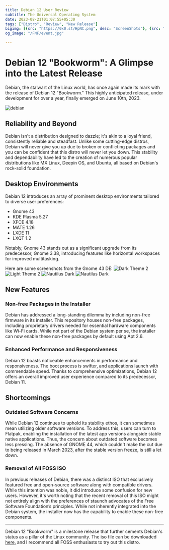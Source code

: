 ```yaml
---
title: Debian 12 User Review
subtitle: The Universal Operating System  
date: 2023-08-21T01:07:55+05:30
tags: ["Distro", "Review", "New Release"]
bigimg: [{src: "https://0x0.st/HpNC.png", desc: "ScreenShots"}, {src: "https://0x0.st/Hpqi.png", desc: "Gnome"}, {src: "https://0x0.st/Hpqz.png", desc: "Cleaner UI"}]
og_image: "/FNF/event.jpg" 

---
```




# Debian 12 "Bookworm": A Glimpse into the Latest Release

Debian, the stalwart of the Linux world, has once again made its mark with the release of Debian 12 "Bookworm." This highly anticipated release, under development for over a year, finally emerged on June 10th, 2023.

![debian](https://0x0.st/Hpq2.png)

## Reliability and Beyond

Debian isn't a distribution designed to dazzle; it's akin to a loyal friend, consistently reliable and steadfast. Unlike some cutting-edge distros, Debian will never give you up due to broken or conflicting packages and you can be confident that this distro will never let you down. This stability and dependability have led to the creation of numerous popular distributions like MX Linux, Deepin OS, and Ubuntu, all based on Debian's rock-solid foundation.

## Desktop Environments

Debian 12 introduces an array of prominent desktop environments tailored to diverse user preferences:
- Gnome 43
- KDE Plasma 5.27
- XFCE 4.18
- MATE 1.26
- LXDE 11
- LXQT 1.2

Notably, Gnome 43 stands out as a significant upgrade from its predecessor, Gnome 3.38, introducing features like horizontal workspaces for improved multitasking.

Here are some screenshots from the Gnome 43 DE:
![Dark Theme 2](https://0x0.st/HpNh.png)
![Light Theme 2](https://0x0.st/HpNC.png)
![Nautilus Dark](https://0x0.st/Hpqi.png)
![Nautilus Dark](https://0x0.st/Hpqz.png)

## New Features

### Non-free Packages in the Installer

Debian has addressed a long-standing dilemma by including non-free firmware in its installer. This repository houses non-free packages, including proprietary drivers needed for essential hardware components like Wi-Fi cards. While not part of the Debian system per se, the installer can now enable these non-free packages by default using Apt 2.6.

### Enhanced Performance and Responsiveness

Debian 12 boasts noticeable enhancements in performance and responsiveness. The boot process is swifter, and applications launch with commendable speed. Thanks to comprehensive optimizations, Debian 12 offers an overall improved user experience compared to its predecessor, Debian 11.

## Shortcomings

### Outdated Software Concerns

While Debian 12 continues to uphold its stability ethos, it can sometimes mean utilizing older software versions. To address this, users can turn to Flatpak, enabling the installation of the latest app versions alongside stable native applications. Thus, the concern about outdated software becomes less pressing. The absence of GNOME 44, which couldn't make the cut due to being released in March 2023, after the stable version freeze, is still a let down.

### Removal of All FOSS ISO
In previous releases of Debian, there was a distinct ISO that exclusively featured free and open-source software along with compatible drivers. While this intention was noble, it did introduce some confusion for new users. However, it's worth noting that the recent removal of this ISO might not entirely align with the preferences of staunch advocates of the Free Software Foundation’s principles. While not inherently integrated into the Debian system, the installer now has the capability to enable these non-free components.

---------------------

Debian 12 "Bookworm" is a milestone release that further cements Debian's status as a pillar of the Linux community. The iso file can be downloaded [here](https://cdimage.debian.org/debian-cd/current/amd64/iso-dvd/debian-12.1.0-amd64-DVD-1.iso), and I recommend all FOSS enthusiasts to try out this distro.
